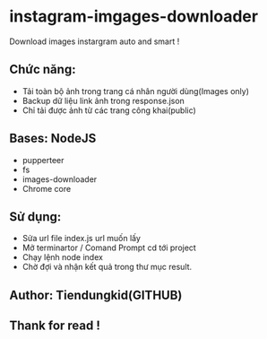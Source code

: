 # instagram-imgages-downloader
Download images instargram auto and smart !
## Chức năng:
  - Tải toàn bộ ảnh trong trang cá nhân người dùng(Images only)
  - Backup dữ liệu link ảnh trong response.json
  - Chỉ tải được ảnh từ các trang công khai(public)
## Bases: NodeJS
  - pupperteer
  - fs
  - images-downloader
  - Chrome core
## Sử dụng:
  - Sửa url file index.js url muốn lấy
  - Mở terminartor / Comand Prompt cd tới project
  - Chạy lệnh node index
  - Chờ đợi và nhận kết quả trong thư mục result.
## Author: Tiendungkid(GITHUB)
## Thank for read !
